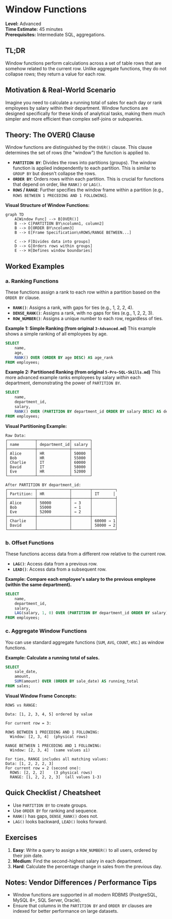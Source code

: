 # Window Functions

**Level:** Advanced  
**Time Estimate:** 45 minutes  
**Prerequisites:** Intermediate SQL, aggregations.

## TL;DR
Window functions perform calculations across a set of table rows that are somehow related to the current row. Unlike aggregate functions, they do not collapse rows; they return a value for each row.

## Motivation & Real-World Scenario
Imagine you need to calculate a running total of sales for each day or rank employees by salary within their department. Window functions are designed specifically for these kinds of analytical tasks, making them much simpler and more efficient than complex self-joins or subqueries.

## Theory: The OVER() Clause

Window functions are distinguished by the `OVER()` clause. This clause determines the set of rows (the "window") the function is applied to.

- **`PARTITION BY`**: Divides the rows into partitions (groups). The window function is applied independently to each partition. This is similar to `GROUP BY` but doesn't collapse the rows.
- **`ORDER BY`**: Orders rows within each partition. This is crucial for functions that depend on order, like `RANK()` or `LAG()`.
- **`ROWS` / `RANGE`**: Further specifies the window frame within a partition (e.g., `ROWS BETWEEN 1 PRECEDING AND 1 FOLLOWING`).

**Visual Structure of Window Functions:**
```mermaid
graph TD
    A[Window Func] --> B[OVER()]
    B --> C[PARTITION BY\ncolumn1, column2]
    B --> D[ORDER BY\ncolumn3]
    B --> E[Frame Specification\nROWS/RANGE BETWEEN...]
    
    C --> F[Divides data into groups]
    D --> G[Orders rows within groups]
    E --> H[Defines window boundaries]
```

## Worked Examples

### a. Ranking Functions

These functions assign a rank to each row within a partition based on the `ORDER BY` clause.

- **`RANK()`**: Assigns a rank, with gaps for ties (e.g., 1, 2, 2, 4).
- **`DENSE_RANK()`**: Assigns a rank, with no gaps for ties (e.g., 1, 2, 2, 3).
- **`ROW_NUMBER()`**: Assigns a unique number to each row, regardless of ties.

**Example 1: Simple Ranking (from original `3-Advanced.md`)**
This example shows a simple ranking of all employees by age.
```sql
SELECT 
    name, 
    age, 
    RANK() OVER (ORDER BY age DESC) AS age_rank
FROM employees;
```

**Example 2: Partitioned Ranking (from original `5-Pro-SQL-Skills.md`)**
This more advanced example ranks employees by salary *within* each department, demonstrating the power of `PARTITION BY`.
```sql
SELECT 
    name, 
    department_id,
    salary,
    RANK() OVER (PARTITION BY department_id ORDER BY salary DESC) AS dept_rank
FROM employees;
```

**Visual Partitioning Example:**
```
Raw Data:
┌────────────┬──────────────┬────────┐
│ name       │ department_id│ salary │
├────────────┼──────────────┼────────┤
│ Alice      │ HR           │ 50000  │
│ Bob        │ HR           │ 55000  │
│ Charlie    │ IT           │ 60000  │
│ David      │ IT           │ 58000  │
│ Eve        │ HR           │ 52000  │
└────────────┴──────────────┴────────┘

After PARTITION BY department_id:
┌────────────┬──────────────┬────────┬──────────┐
│ Partition: │ HR           │        │ IT      │
├────────────┼──────────────┼────────┼──────────┤
│ Alice      │ 50000        │ → 3    │          │
│ Bob        │ 55000        │ → 1    │          │
│ Eve        │ 52000        │ → 2    │          │
├────────────┼──────────────┼────────┼──────────┤
│ Charlie    │              │        │ 60000 → 1│
│ David      │              │        │ 58000 → 2│
└────────────┴──────────────┴────────┴──────────┘
```

### b. Offset Functions

These functions access data from a different row relative to the current row.

- **`LAG()`**: Access data from a previous row.
- **`LEAD()`**: Access data from a subsequent row.

**Example: Compare each employee's salary to the previous employee (within the same department).**
```sql
SELECT 
    name, 
    department_id,
    salary,
    LAG(salary, 1, 0) OVER (PARTITION BY department_id ORDER BY salary) AS previous_salary
FROM employees;
```

### c. Aggregate Window Functions

You can use standard aggregate functions (`SUM`, `AVG`, `COUNT`, etc.) as window functions.

**Example: Calculate a running total of sales.**
```sql
SELECT
    sale_date,
    amount,
    SUM(amount) OVER (ORDER BY sale_date) AS running_total
FROM sales;
```

**Visual Window Frame Concepts:**
```
ROWS vs RANGE:

Data: [1, 2, 3, 4, 5] ordered by value

For current row = 3:

ROWS BETWEEN 1 PRECEDING AND 1 FOLLOWING:
  Window: [2, 3, 4]  (physical rows)

RANGE BETWEEN 1 PRECEDING AND 1 FOLLOWING:  
  Window: [2, 3, 4]  (same values ±1)

For ties, RANGE includes all matching values:
Data: [1, 2, 2, 2, 3] 
For current row = 2 (second one):
  ROWS: [2, 2, 2]    (3 physical rows)
  RANGE: [1, 2, 2, 2, 3]  (all values 1-3)
```

## Quick Checklist / Cheatsheet
- Use `PARTITION BY` to create groups.
- Use `ORDER BY` for ranking and sequence.
- `RANK()` has gaps, `DENSE_RANK()` does not.
- `LAG()` looks backward, `LEAD()` looks forward.

## Exercises

1.  **Easy**: Write a query to assign a `ROW_NUMBER()` to all users, ordered by their join date.
2.  **Medium**: Find the second-highest salary in each department.
3.  **Hard**: Calculate the percentage change in sales from the previous day.

## Notes: Vendor Differences / Performance Tips
- Window functions are supported in all modern RDBMS (PostgreSQL, MySQL 8+, SQL Server, Oracle).
- Ensure that columns in the `PARTITION BY` and `ORDER BY` clauses are indexed for better performance on large datasets.